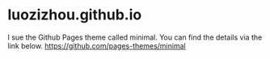 # luozizhou.github.io

I sue the Github Pages theme called minimal. You can find the details via the link below.
https://github.com/pages-themes/minimal
